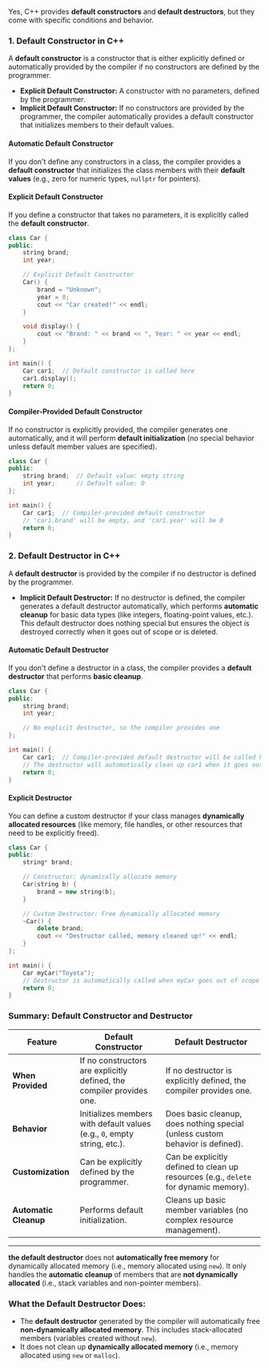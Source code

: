 Yes, C++ provides **default constructors** and **default destructors**, but they come with specific conditions and behavior.

### **1. Default Constructor in C++**

A **default constructor** is a constructor that is either explicitly defined or automatically provided by the compiler if no constructors are defined by the programmer.

- **Explicit Default Constructor:** A constructor with no parameters, defined by the programmer.
- **Implicit Default Constructor:** If no constructors are provided by the programmer, the compiler automatically provides a default constructor that initializes members to their default values.

#### **Automatic Default Constructor**

If you don't define any constructors in a class, the compiler provides a **default constructor** that initializes the class members with their **default values** (e.g., zero for numeric types, `nullptr` for pointers).

#### **Explicit Default Constructor**

If you define a constructor that takes no parameters, it is explicitly called the **default constructor**.

```cpp
class Car {
public:
    string brand;
    int year;

    // Explicit Default Constructor
    Car() {
        brand = "Unknown";
        year = 0;
        cout << "Car created!" << endl;
    }

    void display() {
        cout << "Brand: " << brand << ", Year: " << year << endl;
    }
};

int main() {
    Car car1;  // Default constructor is called here
    car1.display();
    return 0;
}
```

#### **Compiler-Provided Default Constructor**

If no constructor is explicitly provided, the compiler generates one automatically, and it will perform **default initialization** (no special behavior unless default member values are specified).

```cpp
class Car {
public:
    string brand;  // Default value: empty string
    int year;      // Default value: 0
};

int main() {
    Car car1;  // Compiler-provided default constructor
    // 'car1.brand' will be empty, and 'car1.year' will be 0
    return 0;
}
```

### **2. Default Destructor in C++**

A **default destructor** is provided by the compiler if no destructor is defined by the programmer.

- **Implicit Default Destructor:** If no destructor is defined, the compiler generates a default destructor automatically, which performs **automatic cleanup** for basic data types (like integers, floating-point values, etc.). This default destructor does nothing special but ensures the object is destroyed correctly when it goes out of scope or is deleted.

#### **Automatic Default Destructor**

If you don't define a destructor in a class, the compiler provides a **default destructor** that performs **basic cleanup**.

```cpp
class Car {
public:
    string brand;
    int year;

    // No explicit destructor, so the compiler provides one
};

int main() {
    Car car1;  // Compiler-provided default destructor will be called here
    // The destructor will automatically clean up car1 when it goes out of scope
    return 0;
}
```

#### **Explicit Destructor**

You can define a custom destructor if your class manages **dynamically allocated resources** (like memory, file handles, or other resources that need to be explicitly freed).

```cpp
class Car {
public:
    string* brand;

    // Constructor: dynamically allocate memory
    Car(string b) {
        brand = new string(b);
    }

    // Custom Destructor: Free dynamically allocated memory
    ~Car() {
        delete brand;
        cout << "Destructor called, memory cleaned up!" << endl;
    }
};

int main() {
    Car myCar("Toyota");
    // Destructor is automatically called when myCar goes out of scope
    return 0;
}
```

### **Summary: Default Constructor and Destructor**

|Feature|Default Constructor|Default Destructor|
|---|---|---|
|**When Provided**|If no constructors are explicitly defined, the compiler provides one.|If no destructor is explicitly defined, the compiler provides one.|
|**Behavior**|Initializes members with default values (e.g., `0`, empty string, etc.).|Does basic cleanup, does nothing special (unless custom behavior is defined).|
|**Customization**|Can be explicitly defined by the programmer.|Can be explicitly defined to clean up resources (e.g., `delete` for dynamic memory).|
|**Automatic Cleanup**|Performs default initialization.|Cleans up basic member variables (no complex resource management).|

---

**the default destructor** does not **automatically free memory** for dynamically allocated memory (i.e., memory allocated using `new`). It only handles the **automatic cleanup** of members that are **not dynamically allocated** (i.e., stack variables and non-pointer members).

### What the Default Destructor Does:

- The **default destructor** generated by the compiler will automatically free **non-dynamically allocated memory**. This includes stack-allocated members (variables created without `new`).
- It does not clean up **dynamically allocated memory** (i.e., memory allocated using `new` or `malloc`).